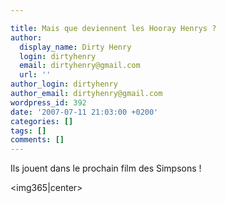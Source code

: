 ```yaml
---

title: Mais que deviennent les Hooray Henrys ?
author:
  display_name: Dirty Henry
  login: dirtyhenry
  email: dirtyhenry@gmail.com
  url: ''
author_login: dirtyhenry
author_email: dirtyhenry@gmail.com
wordpress_id: 392
date: '2007-07-11 21:03:00 +0200'
categories: []
tags: []
comments: []
---
```

Ils jouent dans le prochain film des Simpsons !

<img365|center>
